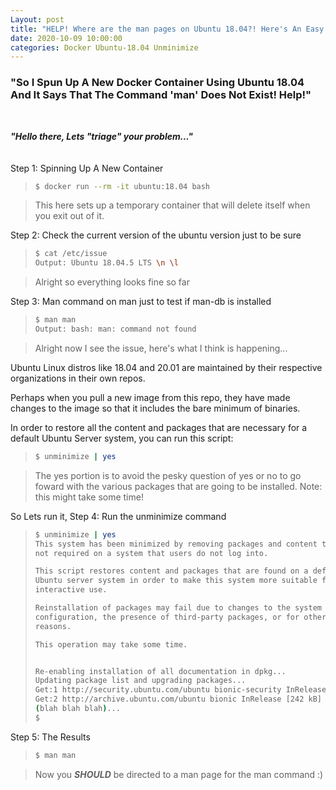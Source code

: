 ```yaml
---
Layout: post
title: "HELP! Where are the man pages on Ubuntu 18.04?! Here's An Easy Fix"
date: 2020-10-09 10:00:00
categories: Docker Ubuntu-18.04 Unminimize 
---
```


### **"So I Spun Up A New Docker Container Using Ubuntu 18.04 And It Says That The Command 'man' Does Not Exist! Help!"**
<br>

***"Hello there, Lets "triage" your problem..."***
<br>
<br>
<br>
Step 1: Spinning Up A New Container
>```bash
> $ docker run --rm -it ubuntu:18.04 bash
>```

> This here sets up a temporary container that will delete itself when you exit out of it. 

Step 2: Check the current version of the ubuntu version just to be sure 
>```bash
> $ cat /etc/issue
> Output: Ubuntu 18.04.5 LTS \n \l
>```

> Alright so everything looks fine so far 

Step 3: Man command on man just to test if man-db is installed 
>```bash
> $ man man
> Output: bash: man: command not found
>```

> Alright now I see the issue, here's what I think is happening...

Ubuntu Linux distros like 18.04 and 20.01 are maintained by their respective organizations in their own repos. 

Perhaps when you pull a new image from this repo, they have made changes to the image so that it includes the bare minimum of binaries. 

In order to restore all the content and packages that are necessary for a default Ubuntu Server system, you can run this script: 
>```bash
> $ unminimize | yes
>```

> The yes portion is to avoid the pesky question of yes or no to go foward with the various packages that are going to be installed. Note: this might take some time! 

So Lets run it, Step 4: Run the unminimize command
>```bash
> $ unminimize | yes
> This system has been minimized by removing packages and content that are
> not required on a system that users do not log into.
>
> This script restores content and packages that are found on a default
> Ubuntu server system in order to make this system more suitable for
> interactive use.
>
> Reinstallation of packages may fail due to changes to the system
> configuration, the presence of third-party packages, or for other
> reasons.
>
> This operation may take some time.
>
>
> Re-enabling installation of all documentation in dpkg...
> Updating package list and upgrading packages...
> Get:1 http://security.ubuntu.com/ubuntu bionic-security InRelease [88.7 kB]
> Get:2 http://archive.ubuntu.com/ubuntu bionic InRelease [242 kB]
> (blah blah blah)...
> $
>```

Step 5: The Results
>```bash
> $ man man
>```

> Now you ***SHOULD*** be directed to a man page for the man command :)
